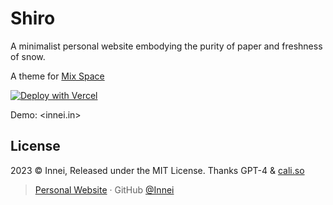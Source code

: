 # Shiro

A minimalist personal website embodying the purity of paper and freshness of snow.

A theme for [Mix Space](https://github.com/mx-space)

[![Deploy with Vercel](https://vercel.com/button)](https://vercel.com/new/clone?repository-url=https%3A%2F%2Fgithub.com%2FInnei%2FShiro&env=NEXT_PUBLIC_GATEWAY_URL,NEXT_PUBLIC_API_URL,NEXT_PUBLIC_CLERK_PUBLISHABLE_KEY,CLERK_SECRET_KEY&project-name=shiro&demo-title=%E9%9D%99%E3%81%8B%E3%81%AA%E6%A3%AE&demo-description=Innei's%20site%20using%20Shiro&demo-url=https%3A%2F%2Finnei.in)

Demo: <innei.in>

## License

2023 © Innei, Released under the MIT License. Thanks GPT-4 & [cali.so](https://github.com/CaliCastle/cali.so)

> [Personal Website](https://innei.in/) · GitHub [@Innei](https://github.com/innei/)